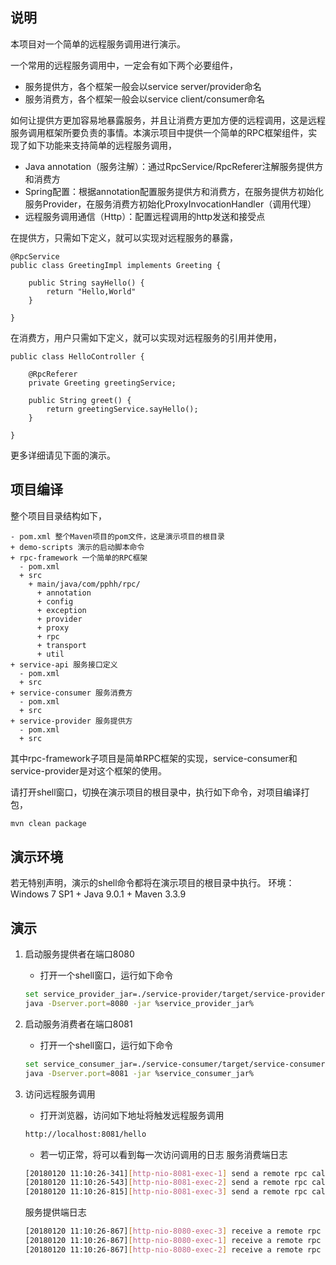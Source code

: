 
## 说明

本项目对一个简单的远程服务调用进行演示。

一个常用的远程服务调用中，一定会有如下两个必要组件，
- 服务提供方，各个框架一般会以service server/provider命名
- 服务消费方，各个框架一般会以service client/consumer命名

如何让提供方更加容易地暴露服务，并且让消费方更加方便的远程调用，这是远程服务调用框架所要负责的事情。本演示项目中提供一个简单的RPC框架组件，实现了如下功能来支持简单的远程服务调用，
- Java annotation（服务注解）：通过RpcService/RpcReferer注解服务提供方和消费方
- Spring配置：根据annotation配置服务提供方和消费方，在服务提供方初始化服务Provider，在服务消费方初始化ProxyInvocationHandler（调用代理）
- 远程服务调用通信（Http）：配置远程调用的http发送和接受点

在提供方，只需如下定义，就可以实现对远程服务的暴露，
```
@RpcService
public class GreetingImpl implements Greeting {

    public String sayHello() {
        return "Hello,World"
    }

}
```
在消费方，用户只需如下定义，就可以实现对远程服务的引用并使用，
```
public class HelloController {

    @RpcReferer
    private Greeting greetingService;

    public String greet() {
        return greetingService.sayHello();
    }

}
```

更多详细请见下面的演示。

## 项目编译
整个项目目录结构如下，
```
- pom.xml 整个Maven项目的pom文件，这是演示项目的根目录
+ demo-scripts 演示的启动脚本命令
+ rpc-framework 一个简单的RPC框架
  - pom.xml
  + src
    + main/java/com/pphh/rpc/
      + annotation
      + config
      + exception
      + provider
      + proxy
      + rpc
      + transport
      + util
+ service-api 服务接口定义
  - pom.xml
  + src
+ service-consumer 服务消费方
  - pom.xml
  + src
+ service-provider 服务提供方
  - pom.xml
  + src
```
其中rpc-framework子项目是简单RPC框架的实现，service-consumer和service-provider是对这个框架的使用。

请打开shell窗口，切换在演示项目的根目录中，执行如下命令，对项目编译打包，
``` bash
mvn clean package
```

## 演示环境

若无特别声明，演示的shell命令都将在演示项目的根目录中执行。
环境：Windows 7 SP1 + Java 9.0.1 + Maven 3.3.9

## 演示

1. 启动服务提供者在端口8080
   - 打开一个shell窗口，运行如下命令
   ``` bash
   set service_provider_jar=./service-provider/target/service-provider-1.0-SNAPSHOT.jar
   java -Dserver.port=8080 -jar %service_provider_jar%
   ```

2. 启动服务消费者在端口8081
   - 打开一个shell窗口，运行如下命令
   ``` bash
   set service_consumer_jar=./service-consumer/target/service-consumer-1.0-SNAPSHOT.jar
   java -Dserver.port=8081 -jar %service_consumer_jar%
   ```

3. 访问远程服务调用
   * 打开浏览器，访问如下地址将触发远程服务调用
   ``` bash
   http://localhost:8081/hello
   ```
   * 若一切正常，将可以看到每一次访问调用的日志
   服务消费端日志
   ``` bash
   [20180120 11:10:26-341][http-nio-8081-exec-1] send a remote rpc call from consumer...
   [20180120 11:10:26-543][http-nio-8081-exec-2] send a remote rpc call from consumer...
   [20180120 11:10:26-815][http-nio-8081-exec-3] send a remote rpc call from consumer...
   ```
   服务提供端日志
   ``` bash
   [20180120 11:10:26-867][http-nio-8080-exec-3] receive a remote rpc call in the provider...
   [20180120 11:10:26-867][http-nio-8080-exec-1] receive a remote rpc call in the provider...
   [20180120 11:10:26-867][http-nio-8080-exec-2] receive a remote rpc call in the provider...
   ```

